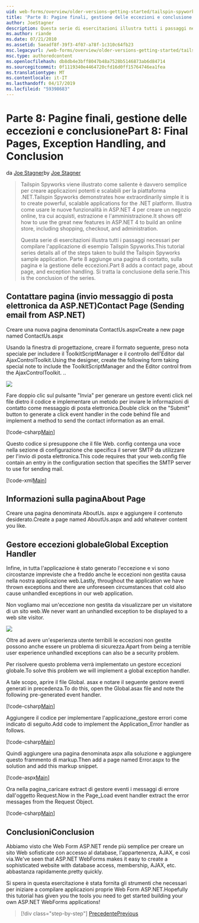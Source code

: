 ```yaml
---
uid: web-forms/overview/older-versions-getting-started/tailspin-spyworks/tailspin-spyworks-part-8
title: 'Parte 8: Pagine finali, gestione delle eccezioni e conclusione | Microsoft Docs'
author: JoeStagner
description: Questa serie di esercitazioni illustra tutti i passaggi necessari per compilare l'applicazione di esempio Tailspin Spyworks. Parte 8 aggiunge una pagina di contatto, sulla pagina e l'eccezione...
ms.author: riande
ms.date: 07/21/2010
ms.assetid: 5aeadf8f-39f3-4f07-a78f-1c310c64fb23
msc.legacyurl: /web-forms/overview/older-versions-getting-started/tailspin-spyworks/tailspin-spyworks-part-8
msc.type: authoredcontent
ms.openlocfilehash: db8db4e3bff8047b48a7528b5146873ab6d84714
ms.sourcegitcommit: 0f1119340e4464720cfd16d0ff15764746ea1fea
ms.translationtype: MT
ms.contentlocale: it-IT
ms.lasthandoff: 04/17/2019
ms.locfileid: "59398683"
---
```

# <a name="part-8-final-pages-exception-handling-and-conclusion"></a><span data-ttu-id="fdb83-104">Parte 8: Pagine finali, gestione delle eccezioni e conclusione</span><span class="sxs-lookup"><span data-stu-id="fdb83-104">Part 8: Final Pages, Exception Handling, and Conclusion</span></span>

<span data-ttu-id="fdb83-105">da [Joe Stagner](https://github.com/JoeStagner)</span><span class="sxs-lookup"><span data-stu-id="fdb83-105">by [Joe Stagner](https://github.com/JoeStagner)</span></span>

> <span data-ttu-id="fdb83-106">Tailspin Spyworks viene illustrato come saliente è davvero semplice per creare applicazioni potenti e scalabili per la piattaforma .NET.</span><span class="sxs-lookup"><span data-stu-id="fdb83-106">Tailspin Spyworks demonstrates how extraordinarily simple it is to create powerful, scalable applications for the .NET platform.</span></span> <span data-ttu-id="fdb83-107">Illustra come usare le nuove funzionalità in ASP.NET 4 per creare un negozio online, tra cui acquisti, estrazione e l'amministrazione.</span><span class="sxs-lookup"><span data-stu-id="fdb83-107">It shows off how to use the great new features in ASP.NET 4 to build an online store, including shopping, checkout, and administration.</span></span>
> 
> <span data-ttu-id="fdb83-108">Questa serie di esercitazioni illustra tutti i passaggi necessari per compilare l'applicazione di esempio Tailspin Spyworks.</span><span class="sxs-lookup"><span data-stu-id="fdb83-108">This tutorial series details all of the steps taken to build the Tailspin Spyworks sample application.</span></span> <span data-ttu-id="fdb83-109">Parte 8 aggiunge una pagina di contatto, sulla pagina e la gestione delle eccezioni.</span><span class="sxs-lookup"><span data-stu-id="fdb83-109">Part 8 adds a contact page, about page, and exception handling.</span></span> <span data-ttu-id="fdb83-110">Si tratta la conclusione della serie.</span><span class="sxs-lookup"><span data-stu-id="fdb83-110">This is the conclusion of the series.</span></span>


## <a id="_Toc260221680"></a>  <span data-ttu-id="fdb83-111">Contattare pagina (invio messaggio di posta elettronica da ASP.NET)</span><span class="sxs-lookup"><span data-stu-id="fdb83-111">Contact Page (Sending email from ASP.NET)</span></span>

<span data-ttu-id="fdb83-112">Creare una nuova pagina denominata ContactUs.aspx</span><span class="sxs-lookup"><span data-stu-id="fdb83-112">Create a new page named ContactUs.aspx</span></span>

<span data-ttu-id="fdb83-113">Usando la finestra di progettazione, creare il formato seguente, preso nota speciale per includere il ToolkitScriptManager e il controllo dell'Editor dal AjaxControlToolkit.</span><span class="sxs-lookup"><span data-stu-id="fdb83-113">Using the designer, create the following form taking special note to include the ToolkitScriptManager and the Editor control from the AjaxControlToolkit.</span></span> <span data-ttu-id="fdb83-114">.</span><span class="sxs-lookup"><span data-stu-id="fdb83-114">.</span></span>

![](tailspin-spyworks-part-8/_static/image1.jpg)

<span data-ttu-id="fdb83-115">Fare doppio clic sul pulsante "Invia" per generare un gestore eventi click nel file dietro il codice e implementare un metodo per inviare le informazioni di contatto come messaggio di posta elettronica.</span><span class="sxs-lookup"><span data-stu-id="fdb83-115">Double click on the "Submit" button to generate a click event handler in the code behind file and implement a method to send the contact information as an email.</span></span>

[!code-csharp[Main](tailspin-spyworks-part-8/samples/sample1.cs)]

<span data-ttu-id="fdb83-116">Questo codice si presuppone che il file Web. config contenga una voce nella sezione di configurazione che specifica il server SMTP da utilizzare per l'invio di posta elettronica.</span><span class="sxs-lookup"><span data-stu-id="fdb83-116">This code requires that your web.config file contain an entry in the configuration section that specifies the SMTP server to use for sending mail.</span></span>

[!code-xml[Main](tailspin-spyworks-part-8/samples/sample2.xml)]

## <a id="_Toc260221681"></a>  <span data-ttu-id="fdb83-117">Informazioni sulla pagina</span><span class="sxs-lookup"><span data-stu-id="fdb83-117">About Page</span></span>

<span data-ttu-id="fdb83-118">Creare una pagina denominata AboutUs. aspx e aggiungere il contenuto desiderato.</span><span class="sxs-lookup"><span data-stu-id="fdb83-118">Create a page named AboutUs.aspx and add whatever content you like.</span></span>

## <a id="_Toc260221682"></a>  <span data-ttu-id="fdb83-119">Gestore eccezioni globale</span><span class="sxs-lookup"><span data-stu-id="fdb83-119">Global Exception Handler</span></span>

<span data-ttu-id="fdb83-120">Infine, in tutta l'applicazione è stato generato l'eccezione e vi sono circostanze impreviste che a freddo anche le eccezioni non gestita causa nella nostra applicazione web.</span><span class="sxs-lookup"><span data-stu-id="fdb83-120">Lastly, throughout the application we have thrown exceptions and there are unforeseen circumstances that cold also cause unhandled exceptions in our web application.</span></span>

<span data-ttu-id="fdb83-121">Non vogliamo mai un'eccezione non gestita da visualizzare per un visitatore di un sito web.</span><span class="sxs-lookup"><span data-stu-id="fdb83-121">We never want an unhandled exception to be displayed to a web site visitor.</span></span>

![](tailspin-spyworks-part-8/_static/image2.jpg)

<span data-ttu-id="fdb83-122">Oltre ad avere un'esperienza utente terribili le eccezioni non gestite possono anche essere un problema di sicurezza.</span><span class="sxs-lookup"><span data-stu-id="fdb83-122">Apart from being a terrible user experience unhandled exceptions can also be a security problem.</span></span>

<span data-ttu-id="fdb83-123">Per risolvere questo problema verrà implementato un gestore eccezioni globale.</span><span class="sxs-lookup"><span data-stu-id="fdb83-123">To solve this problem we will implement a global exception handler.</span></span>

<span data-ttu-id="fdb83-124">A tale scopo, aprire il file Global. asax e notare il seguente gestore eventi generati in precedenza.</span><span class="sxs-lookup"><span data-stu-id="fdb83-124">To do this, open the Global.asax file and note the following pre-generated event handler.</span></span>

[!code-csharp[Main](tailspin-spyworks-part-8/samples/sample3.cs)]

<span data-ttu-id="fdb83-125">Aggiungere il codice per implementare l'applicazione\_gestore errori come indicato di seguito.</span><span class="sxs-lookup"><span data-stu-id="fdb83-125">Add code to implement the Application\_Error handler as follows.</span></span>

[!code-csharp[Main](tailspin-spyworks-part-8/samples/sample4.cs)]

<span data-ttu-id="fdb83-126">Quindi aggiungere una pagina denominata aspx alla soluzione e aggiungere questo frammento di markup.</span><span class="sxs-lookup"><span data-stu-id="fdb83-126">Then add a page named Error.aspx to the solution and add this markup snippet.</span></span>

[!code-aspx[Main](tailspin-spyworks-part-8/samples/sample5.aspx)]

<span data-ttu-id="fdb83-127">Ora nella pagina\_caricare extract di gestore eventi i messaggi di errore dall'oggetto Request.</span><span class="sxs-lookup"><span data-stu-id="fdb83-127">Now in the Page\_Load event handler extract the error messages from the Request Object.</span></span>

[!code-csharp[Main](tailspin-spyworks-part-8/samples/sample6.cs)]

## <a id="_Toc260221683"></a>  <span data-ttu-id="fdb83-128">Conclusioni</span><span class="sxs-lookup"><span data-stu-id="fdb83-128">Conclusion</span></span>

<span data-ttu-id="fdb83-129">Abbiamo visto che Web Form ASP.NET rende più semplice per creare un sito Web sofisticate con accesso al database, l'appartenenza, AJAX, e così via.</span><span class="sxs-lookup"><span data-stu-id="fdb83-129">We've seen that ASP.NET WebForms makes it easy to create a sophisticated website with database access, membership, AJAX, etc.</span></span> <span data-ttu-id="fdb83-130">abbastanza rapidamente.</span><span class="sxs-lookup"><span data-stu-id="fdb83-130">pretty quickly.</span></span>

<span data-ttu-id="fdb83-131">Si spera in questa esercitazione è stata fornita gli strumenti che necessari per iniziare a compilare applicazioni proprie Web Form ASP.NET.</span><span class="sxs-lookup"><span data-stu-id="fdb83-131">Hopefully this tutorial has given you the tools you need to get started building your own ASP.NET WebForms applications!</span></span>

> [!div class="step-by-step"]
> [<span data-ttu-id="fdb83-132">Precedente</span><span class="sxs-lookup"><span data-stu-id="fdb83-132">Previous</span></span>](tailspin-spyworks-part-7.md)
